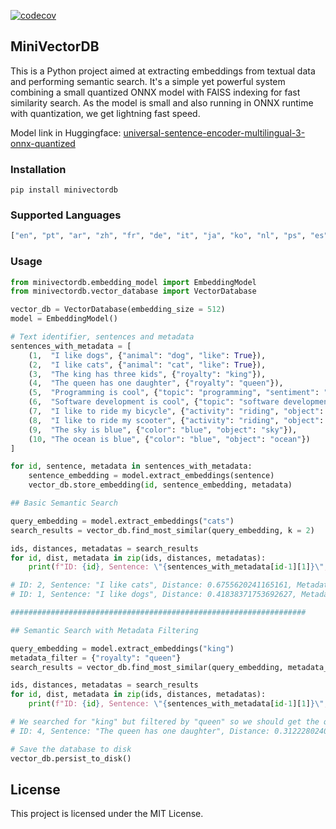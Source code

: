 [![codecov](https://codecov.io/gh/cnmoro/MiniVectorDB/graph/badge.svg?token=DGHUUFI9H2)](https://codecov.io/gh/cnmoro/MiniVectorDB)

## **MiniVectorDB**

This is a Python project aimed at extracting embeddings from textual data and performing semantic search. It's a simple yet powerful system combining a small quantized ONNX model with FAISS indexing for fast similarity search. As the model is small and also running in ONNX runtime with quantization, we get lightning fast speed.

Model link in Huggingface: [universal-sentence-encoder-multilingual-3-onnx-quantized](https://huggingface.co/WiseIntelligence/universal-sentence-encoder-multilingual-3-onnx-quantized)

### **Installation**

```plaintext
pip install minivectordb
```

### **Supported Languages**

```python
["en", "pt", "ar", "zh", "fr", "de", "it", "ja", "ko", "nl", "ps", "es", "th", "tr", "ru"]
```

### **Usage**

```python
from minivectordb.embedding_model import EmbeddingModel
from minivectordb.vector_database import VectorDatabase

vector_db = VectorDatabase(embedding_size = 512)
model = EmbeddingModel()

# Text identifier, sentences and metadata
sentences_with_metadata = [
    (1,  "I like dogs", {"animal": "dog", "like": True}),
    (2,  "I like cats", {"animal": "cat", "like": True}),
    (3,  "The king has three kids", {"royalty": "king"}),
    (4,  "The queen has one daughter", {"royalty": "queen"}),
    (5,  "Programming is cool", {"topic": "programming", "sentiment": "positive"}),
    (6,  "Software development is cool", {"topic": "software development", "sentiment": "positive"}),
    (7,  "I like to ride my bicycle", {"activity": "riding", "object": "bicycle"}),
    (8,  "I like to ride my scooter", {"activity": "riding", "object": "scooter"}),
    (9,  "The sky is blue", {"color": "blue", "object": "sky"}),
    (10, "The ocean is blue", {"color": "blue", "object": "ocean"})
]

for id, sentence, metadata in sentences_with_metadata:
    sentence_embedding = model.extract_embeddings(sentence)
    vector_db.store_embedding(id, sentence_embedding, metadata)

## Basic Semantic Search

query_embedding = model.extract_embeddings("cats")
search_results = vector_db.find_most_similar(query_embedding, k = 2)

ids, distances, metadatas = search_results
for id, dist, metadata in zip(ids, distances, metadatas):
    print(f"ID: {id}, Sentence: \"{sentences_with_metadata[id-1][1]}\", Distance: {dist}, Metadata: {metadata}")

# ID: 2, Sentence: "I like cats", Distance: 0.6755620241165161, Metadata: {'animal': 'cat', 'like': True}
# ID: 1, Sentence: "I like dogs", Distance: 0.41838371753692627, Metadata: {'animal': 'dog', 'like': True}

##################################################################

## Semantic Search with Metadata Filtering

query_embedding = model.extract_embeddings("king")
metadata_filter = {"royalty": "queen"}
search_results = vector_db.find_most_similar(query_embedding, metadata_filter, k = 2)

ids, distances, metadatas = search_results
for id, dist, metadata in zip(ids, distances, metadatas):
    print(f"ID: {id}, Sentence: \"{sentences_with_metadata[id-1][1]}\", Distance: {dist}, Metadata: {metadata}")

# We searched for "king" but filtered by "queen" so we should get the queen sentence
# ID: 4, Sentence: "The queen has one daughter", Distance: 0.3122280240058899, Metadata: {'royalty': 'queen'}

# Save the database to disk
vector_db.persist_to_disk()
```

## **License**

This project is licensed under the MIT License.